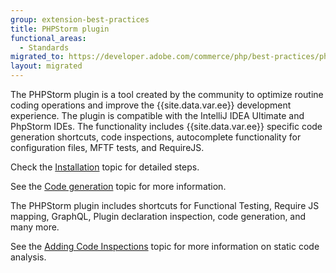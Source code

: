 ```yaml
---
group: extension-best-practices
title: PHPStorm plugin
functional_areas:
  - Standards
migrated_to: https://developer.adobe.com/commerce/php/best-practices/phpstorm/
layout: migrated
---
```


The PHPStorm plugin is a tool created by the community to optimize routine coding operations and improve the {{site.data.var.ee}} development experience. The plugin is compatible with the IntelliJ IDEA Ultimate and PhpStorm IDEs. The functionality includes {{site.data.var.ee}} specific code generation shortcuts, code inspections, autocomplete functionality for configuration files, MFTF tests, and RequireJS.

Check the [Installation]({{site.baseurl}}/guides/v2.3/ext-best-practices/phpstorm/installation.html) topic for detailed steps.

See the [Code generation]({{site.baseurl}}/guides/v2.3/ext-best-practices/phpstorm/code-generation.html) topic for more information.

The PHPStorm plugin includes shortcuts for Functional Testing, Require JS mapping, GraphQL, Plugin declaration inspection, code generation, and many more.

See the [Adding Code Inspections]({{site.baseurl}}/guides/v2.3/ext-best-practices/phpstorm/adding-code-inspections.html) topic for more information on static code analysis.
